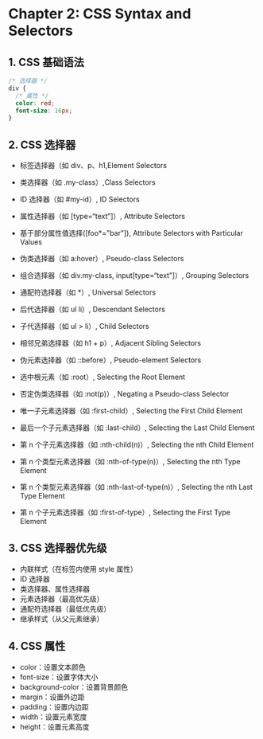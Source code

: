 # Chapter 2: CSS Syntax and Selectors

## 1. CSS 基础语法

```css
/* 选择器 */
div {
  /* 属性 */
  color: red;
  font-size: 16px;
}
```

## 2. CSS 选择器

- 标签选择器（如 div、p、h1,Element Selectors
- 类选择器（如 .my-class）,Class Selectors
- ID 选择器（如 #my-id）, ID Selectors
- 属性选择器（如 [type=“text”]）, Attribute Selectors
- 基于部分属性值选择([foo*="bar"]), Attribute Selectors with Particular Values
- 伪类选择器（如 a:hover）, Pseudo-class Selectors
- 组合选择器（如 div.my-class, input[type=“text”]）, Grouping Selectors
- 通配符选择器（如 \*）, Universal Selectors

- 后代选择器（如 ul li）, Descendant Selectors
- 子代选择器（如 ul > li）, Child Selectors
- 相邻兄弟选择器（如 h1 + p）, Adjacent Sibling Selectors
- 伪元素选择器（如 ::before）, Pseudo-element Selectors
- 选中根元素（如 :root）, Selecting the Root Element
- 否定伪类选择器（如 :not(p)）, Negating a Pseudo-class Selector
- 唯一子元素选择器（如 :first-child）, Selecting the First Child Element
- 最后一个子元素选择器（如 :last-child）, Selecting the Last Child Element
- 第 n 个子元素选择器（如 :nth-child(n)）, Selecting the nth Child Element
- 第 n 个类型元素选择器（如 :nth-of-type(n)）, Selecting the nth Type Element
- 第 n 个类型元素选择器（如 :nth-last-of-type(n)）, Selecting the nth Last Type Element
- 第 n 个子元素选择器（如 :first-of-type）, Selecting the First Type Element

## 3. CSS 选择器优先级

- 内联样式（在标签内使用 style 属性）
- ID 选择器
- 类选择器、属性选择器
- 元素选择器（最高优先级）
- 通配符选择器（最低优先级）
- 继承样式（从父元素继承）

## 4. CSS 属性

- color：设置文本颜色
- font-size：设置字体大小
- background-color：设置背景颜色
- margin：设置外边距
- padding：设置内边距
- width：设置元素宽度
- height：设置元素高度
